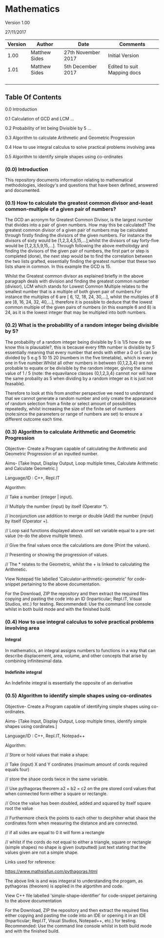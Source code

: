 # Mathematics

  Version 1.00
  
  27/11/2017
     

| Version     | Author          | Date                 | Comments                       |
|-------------|-----------------|----------------------|--------------------------------|
| 1.00        |  Matthew Sides  | 27th  November 2017  | Initial Version                |
|1.01         |  Matthew Sides  | 5th December 2017    | Edited to suit Mapping docs    | 
|             |                 |                      |                                | 
|             |                 |                      |                                |
|             |                 |                      |                                |
|                                                                                       | 

## Table Of Contents

0.0 Introduction

0.1 Calculation of GCD and LCM ...

0.2 Probability of Int being Divisible by 5 ...

0.3 Algorithm to calculate Arithmetic and Geometric Progression

0.4 How to use integral calculus to solve practical problems involving area

0.5 Algorithm to identify simple shapes using co-ordinates




### (0.0) Introduction 

This repository documents information relating to  mathematical methodologies, ideology's and questions that have been defined, answered and documented. 


### (0.1) How to calculate the greatest common divisor and-least common-multiple of a given pair of numbers?

The GCD an acronym for Greatest Common Divisor, is the largest number that divides into a pair of given numbers. How may this be calculated? The greatest common divisor of a given pair of numbers may be calculated through firstly finding the divisors of the given numbers. For instance the divisors of sixty would be [1,2,3,4,5,15,...],whilst the divisors of say forty-five would be [1,2,3,5,9,15,...]. Through following the above metholodgy and finding the divisors of the given pair of numbers, the first part or step is completed (done), the next step would be to find the correlation between the two lists grafted, essentially finding the greatest number that these two lists share in common. In this example the GCD is 15.


Whilst the Greatest common divisor as explained briefly in the above paragraph deals with division and finding the greatest common number (divisor), LCM which stands for Lowest Common Multiple relates to the smallest number that is a multiple of both given pair of numbers.For instance the multiples of 6 are [ 6, 12, 18, 24, 30,...], whilst the multiples of 8 are [8, 16, 24, 32, 40,...], therefore it is possible to deduce that the lowest common multiple of the given pairs of numbers (in this example 6 and 8) is 24, as it is the lowest integer that may be multipled into both numbers.

### (0.2) What is the probability of a random integer being divisible by 5?

The probability of a random integer being divisible by 5 is 1/5 how do we know this is plausable?, this is because every fifth number is divisible by 5 essentially meaning that every number that ends with either a 0 or 5 can be divided by 5 e.g 5 10 15 20 (numbers in the five timetable), which is every one in five number.Whilst all other numbers in between {0,1,2,3,4} are not probable to equate or be divisible by the random integer, giving the same value of 1 / 5 (note: the equavilance classes {0,1,2,3,4} cannot nor will have the same probality as 5 when dividing by a random integer as it is just not feasable).


Therefore to look at this from another perspective we need to understand that we cannot generate a random number and only create the appearance of random selection from a finite or select amount of possibilities  repeatedly, whilst increasing the size of the finite set of numbers (note:since the parameters or range of numbers are set) to ensure a different outcome each time.

### (0.3) Algorithm to calculate Arithmetic and Geometric Progression

Objective- Create a Program capable of calculating the Arithmetic and Geometric Progression of an inputted number.

Aims- [Take Input, Display Output, Loop multiple times, Calculate Arithmetic and Calculate Geometric.]

Language/ID : C++, Repl.IT 

Algorithm:

// Take a number (integer | input).

// Multiply the number (input) by itself (Operator *).  

// Inconjunction use addition to merge or double (Add) the number (input) by itself (Operator +).

// Loop said functions displayed above until set variable equal to a pre-set value (re-do the above multiple times).

// Give the final values once the calculations are done (Print the values).

// Presenting or showing the progression of values.

// The * relates to the Geometric, whilst the + is linked to calculating the Arithmetic.

View Notepad file labelled 'Calculator-arithmetic-geometric' for code-snippet pertaining to the above documentation.

For the Download, ZIP the repository and then extract the required files copying and pasting the code into an ID (Inparticular; Repl.IT, Visual Studios, etc.) for testing. Recommended: Use the command line console whilst in both build mode and with the finished build.

### (0.4) How to use integral calculus to solve practical problems involving area

#### Integral 
In mathematics, an integral assigns numbers to functions in a way that can describe displacement, area, volume, and other concepts that arise by combining infinitesimal data. 

#### Indefinite integral 
An Indefinite integral is essentially the opposite of an derivative 


### (0.5) Algorithm to identify simple shapes using co-ordinates

Objective- Create a Program capable of identifying simple shapes using co-ordinates.

Aims- [Take Input, Display Output, Loop multiple times, identify simple shapes using cordinates.]

Language/ID : C++, Repl.IT, Notepad++ 

Algorithm:

// Store or hold values that make a shape.

// Take (input) X and Y cordinates (maximum amount of cords required equals four)

// store the shaoe cords twice in the same variable.

// Use pythagoras theorem a2 + b2 = c2 on the pre stored cord values that when connected form either a square or rectangle.

// Once the value has been doubled, added and squared by itself square root the value 

// Furthermore check the points to each other to decphiher what shaoe the cordinates form when measuring the distance and are connected.

// if all sides are equal to 0 it will form a rectangle

// whilst if the cords do not equal to either a triangle, square or rectangle (simple shapes) no shape is given (outputted) just text stating that the values given are not a simple shape.

Links used for reference:

https://www.mathsisfun.com/pythagoras.html

The above link is and was integeral to understanding the progam, as pythagoras (theorem) is applied in the algortihm and code.

View C++ file labelled 'simple-shape-identifier' for code-snippet pertaining to the above documentation

For the Download, ZIP the repository and then extract the required files either copying and pasting the code into an IDE or opening it in an IDE (Inparticular; Repl.IT, Visual Studios, Notepad++, etc.) for testing. Recommended: Use the command line console whilst in both build mode and with the finished build.
